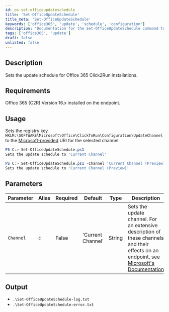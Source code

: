 ```yaml
---
id: ps-set-officeupdateschedule
title: 'Set-OfficeUpdateSchedule'
title_meta: 'Set-OfficeUpdateSchedule'
keywords: ['office365', 'update', 'schedule', 'configuration']
description: 'Documentation for the Set-OfficeUpdateSchedule command to set the update schedule for Office 365 Click2Run installations.'
tags: ['office365', 'update']
draft: false
unlisted: false
---
```


## Description
Sets the update schedule for Office 365 Click2Run installations.

## Requirements
Office 365 (C2R) Version 16.x installed on the endpoint.

## Usage
Sets the registry key `HKLM:\SOFTWARE\Microsoft\Office\ClickToRun\Configuration\UpdateChannel` to the [Microsoft-provided](https://learn.microsoft.com/en-us/mem/configmgr/sum/deploy-use/manage-office-365-proplus-updates#bkmk_channel) URI for the selected channel.

```powershell
PS C:> Set-OfficeUpdateSchedule.ps1
Sets the update schedule to 'Current Channel'
```
```powershell
PS C:> Set-OfficeUpdateSchedule.ps1 -Channel 'Current Channel (Preview)'
Sets the update schedule to 'Current Channel (Preview)'
```

## Parameters
| Parameter | Alias | Required | Default                | Type   | Description                                                                                                                                                                                                                                    |
| --------- | ----- | -------- | ---------------------- | ------ | ---------------------------------------------------------------------------------------------------------------------------------------------------------------------------------------------------------------------------------------------- |
| `Channel` | `c`   | False    | 'Current Channel'      | String | Sets the update channel. For an extensive description of these channels and their effects on an endpoint, see [Microsoft's Documentation](https://learn.microsoft.com/en-us/deployoffice/overview-update-channels#comparison-of-the-update-channels-for-microsoft-365-apps) |

## Output
- `.\Set-OfficeUpdateSchedule-log.txt`
- `.\Set-OfficeUpdateSchedule-error.txt`


